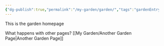 ```yaml
---
{"dg-publish":true,"permalink":"/my-garden/garden/","tags":"gardenEntry"}
---
```


This is the garden homepage

What happens with other pages?
[[My Garden/Another Garden Page\|Another Garden Page]]



